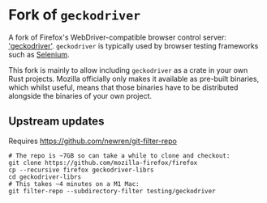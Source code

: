 # Fork of `geckodriver`

A fork of Firefox's WebDriver-compatible browser control server: ['geckodriver'](https://github.com/mozilla-firefox/firefox/tree/main/testing/geckodriver). `geckodriver` is typically used by browser testing frameworks such as [Selenium](https://www.selenium.dev/).

This fork is mainly to allow including `geckodriver` as a crate in your own Rust projects. Mozilla officially only makes it available as pre-built binaries, which whilst useful, means that those binaries have to be distributed alongside the binaries of your own project.

## Upstream updates
Requires https://github.com/newren/git-filter-repo

```
# The repo is ~7GB so can take a while to clone and checkout:
git clone https://github.com/mozilla-firefox/firefox
cp --recursive firefox geckodriver-librs
cd geckodriver-librs
# This takes ~4 minutes on a M1 Mac:
git filter-repo --subdirectory-filter testing/geckodriver
```
